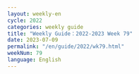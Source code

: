 ```yaml
---
layout: weekly-en
cycle: 2022
categories: weekly guide
title: "Weekly Guide：2022-2023 Week 79"
date: 2023-07-09
permalink: "/en/guide/2022/wk79.html"
weekNum: 79
language: English
---
```

